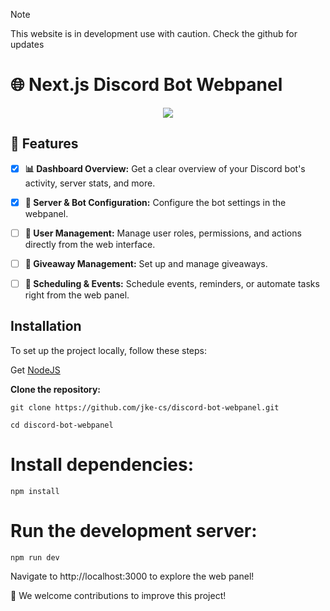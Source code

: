 > [!NOTE]
>This website is in development use with caution.
>Check the github for updates
# 🌐 Next.js Discord Bot Webpanel

<div align="center">
<a href="https://i.gyazo.com/61b83735fd58b0a4f45556a2a7892056.png">
<img src="https://i.gyazo.com/61b83735fd58b0a4f45556a2a7892056.png" />
</a>
</div>

## 🚀 Features

- [x] **📊 Dashboard Overview:** Get a clear overview of your Discord bot's activity, server stats, and more.
- [x]  **🔧 Server & Bot Configuration:**  Configure the bot settings in the webpanel.


      
- [ ] **👥 User Management:** Manage user roles, permissions, and actions directly from the web interface.
- [ ] **🎁 Giveaway Management:** Set up and manage giveaways.
- [ ] **📅 Scheduling & Events:** Schedule events, reminders, or automate tasks right from the web panel.



## Installation

To set up the project locally, follow these steps:

Get [NodeJS](https://nodejs.org/en/download/package-manager/current) 

 **Clone the repository:**

   ```git clone https://github.com/jke-cs/discord-bot-webpanel.git```

   
   ``` cd discord-bot-webpanel ```

# Install dependencies:

```npm install```



# Run the development server:

```npm run dev```


Navigate to http://localhost:3000 to explore the web panel!

🤝 We welcome contributions to improve this project!

